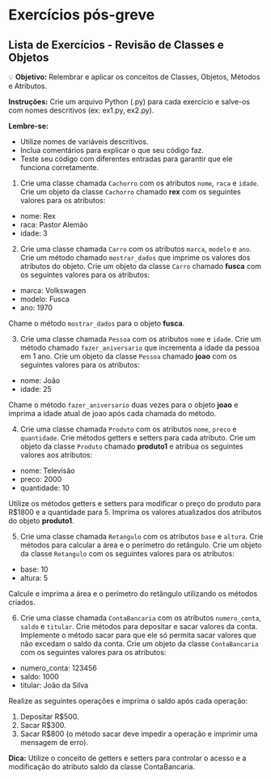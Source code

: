# Exercícios pós-greve

## Lista de Exercícios - Revisão de Classes e Objetos

💡 **Objetivo:** Relembrar e aplicar os conceitos de Classes, Objetos, Métodos e Atributos.

**Instruções:** Crie um arquivo Python (.py) para cada exercício e salve-os com nomes descritivos (ex: ex1.py, ex2.py). 

**Lembre-se:**

- Utilize nomes de variáveis descritivos.
- Inclua comentários para explicar o que seu código faz.
- Teste seu código com diferentes entradas para garantir que ele funciona corretamente.


1. Crie uma classe chamada `Cachorro` com os atributos `nome`, `raca` e `idade`. Crie um objeto da classe `Cachorro` chamado **rex** com os seguintes valores para os atributos:
- nome: Rex
- raca: Pastor Alemão
- idade: 3

2. Crie uma classe chamada `Carro` com os atributos `marca`, `modelo` e `ano`. Crie um método chamado `mostrar_dados` que imprime os valores dos atributos do objeto. Crie um objeto da classe `Carro` chamado **fusca** com os seguintes valores para os atributos:
- marca: Volkswagen
- modelo: Fusca
- ano: 1970

Chame o método `mostrar_dados` para o objeto **fusca**.

3. Crie uma classe chamada `Pessoa` com os atributos `nome` e `idade`. Crie um método chamado `fazer_aniversario` que incrementa a idade da pessoa em 1 ano. Crie um objeto da classe `Pessoa` chamado **joao** com os seguintes valores para os atributos:
- nome: João
- idade: 25

Chame o método `fazer_aniversario` duas vezes para o objeto **joao** e imprima a idade atual de joao após cada chamada do método.

4. Crie uma classe chamada `Produto` com os atributos `nome`, `preco` e `quantidade`. Crie métodos getters e setters para cada atributo. Crie um objeto da classe `Produto` chamado **produto1** e atribua os seguintes valores aos atributos:
- nome: Televisão
- preco: 2000
- quantidade: 10

Utilize os métodos getters e setters para modificar o preço do produto para R$1800 e a quantidade para 5. Imprima os valores atualizados dos atributos do objeto **produto1**.

5. Crie uma classe chamada `Retangulo` com os atributos `base` e `altura`. Crie métodos para calcular a área e o perímetro do retângulo. Crie um objeto da classe `Retangulo` com os seguintes valores para os atributos:
- base: 10
- altura: 5

Calcule e imprima a área e o perímetro do retângulo utilizando os métodos criados.

6. Crie uma classe chamada `ContaBancaria` com os atributos `numero_conta`, `saldo` e `titular`. Crie métodos para depositar e sacar valores da conta. Implemente o método sacar para que ele só permita sacar valores que não excedam o saldo da conta. Crie um objeto da classe `ContaBancaria` com os seguintes valores para os atributos:
- numero_conta: 123456
- saldo: 1000
- titular: João da Silva

Realize as seguintes operações e imprima o saldo após cada operação:

1. Depositar R$500.
2. Sacar R$300.
3. Sacar R$800 (o método sacar deve impedir a operação e imprimir uma mensagem de erro).

**Dica:** Utilize o conceito de getters e setters para controlar o acesso e a modificação do atributo saldo da classe ContaBancaria.
